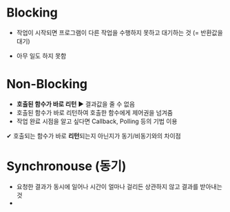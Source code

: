 # Blocking

- 작업이 시작되면 프로그램이 다른 작업을 수행하지 못하고 대기하는 것 (= 반환값을 대기)

- 아무 일도 하지 못함

  

# Non-Blocking

- **호출된 함수가 바로 리턴** ▶ 결과값을 줄 수 없음
- 호출된 함수가 바로 리턴하여 호출한 함수에게 제어권을 넘겨줌
- 작업 완료 시점을 알고 싶다면 Callback, Polling 등의 기법 이용



✔ 호출되는 함수가 바로 **리턴**되는지 아닌지가 동기/비동기와의 차이점





# Synchronouse (동기)

- 요청한 결과가 동시에 일어나 시간이 얼마나 걸리든 상관하지 않고 결과를 받아내는 것
- 